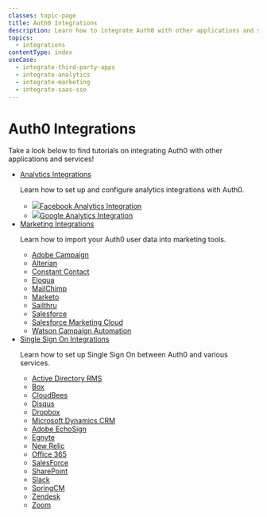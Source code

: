 ```yaml
---
classes: topic-page
title: Auth0 Integrations
description: Learn how to integrate Auth0 with other applications and services.
topics:
  - integrations
contentType: index
useCase:
  - integrate-third-party-apps
  - integrate-analytics
  - integrate-marketing
  - integrate-saas-sso
---
```

<!-- markdownlint-disable MD041 MD002 MD026 -->
<div class="topic-page-header">
  <div data-name="example" class="topic-page-badge"></div>
  <h1>Auth0 Integrations</h1>
  <p>
    Take a look below to find tutorials on integrating Auth0 with other applications and services!
  </p>
</div>

<ul class="topic-links">
  <li>
    <i class="icon icon-budicon-292"></i><a href="/analytics/integrations">Analytics Integrations</a>
    <p>
        Learn how to set up and configure analytics integrations with Auth0.
    </p>
    <ul>
      <li>
        <img class="icon-logo" src="/img/icons/facebook.svg" /><a href="/analytics/integrations/facebook-analytics">Facebook Analytics Integration</a>
      </li>
      <li>
        <img class="icon-logo" src="/img/icons/google.svg" /><a href="/analytics/integrations/google-analytics">Google Analytics Integration</a>
      </li>
    </ul>
  </li>
  <li>
    <i class="icon icon-budicon-705"></i><a href="/analytics/integrations">Marketing Integrations</a>
    <p>
        Learn how to import your Auth0 user data into marketing tools.
    </p>
    <ul>
      <li>
        <i class="icon icon-budicon-715"></i><a href="/integrations/marketing/adobe-campaign">Adobe Campaign</a>
      </li>
      <li>
        <i class="icon icon-budicon-715"></i><a href="/integrations/marketing/alterian">Alterian</a>
      </li>
      <li>
        <i class="icon icon-budicon-715"></i><a href="/integrations/marketing/constant-contact">Constant Contact</a>
      </li>
      <li>
        <i class="icon icon-budicon-715"></i><a href="/integrations/marketing/eloqua">Eloqua</a>
      </li>
      <li>
        <i class="icon icon-budicon-715"></i><a href="/integrations/marketing/mailchimp">MailChimp</a>
      </li>
      <li>
        <i class="icon icon-budicon-715"></i><a href="/integrations/marketing/marketo">Marketo</a>
      </li>
      <li>
        <i class="icon icon-budicon-715"></i><a href="/integrations/marketing/sailthru">Sailthru</a>
      </li>
      <li>
        <i class="icon icon-budicon-715"></i><a href="/integrations/marketing/salesforce">Salesforce</a>
      </li>
      <li>
        <i class="icon icon-budicon-715"></i><a href="/integrations/marketing/salesforce-marketing-cloud">Salesforce Marketing Cloud</a>
      </li>
      <li>
        <i class="icon icon-budicon-715"></i><a href="/integrations/marketing/watson-campaign-automation">Watson Campaign Automation</a>
      </li>
    </ul>
  </li>
  <li>
    <i class="icon icon-budicon-334"></i><a href="/integrations/sso">Single Sign On Integrations</a>
    <p>
        Learn how to set up Single Sign On between Auth0 and various services.
    </p>
    <ul>
      <li>
        <i class="icon icon-budicon-715"></i><a href="/integrations/sso/ad-rms">Active Directory RMS</a>
      </li>
      <li>
        <i class="icon icon-budicon-715"></i><a href="/integrations/sso/box">Box</a>
      </li>
      <li>
        <i class="icon icon-budicon-715"></i><a href="/integrations/sso/cloudbees">CloudBees</a>
      </li>
      <li>
        <i class="icon icon-budicon-715"></i><a href="/integrations/sso/disqus">Disqus</a>
      </li>
      <li>
        <i class="icon icon-budicon-715"></i><a href="/integrations/sso/dropbox">Dropbox</a>
      </li>
      <li>
        <i class="icon icon-budicon-715"></i><a href="/integrations/sso/dynamics-crm">Microsoft Dynamics CRM</a>
      </li>
      <li>
        <i class="icon icon-budicon-715"></i><a href="/integrations/sso/echosign">Adobe EchoSign</a>
      </li>
      <li>
        <i class="icon icon-budicon-715"></i><a href="/integrations/sso/egnyte">Egnyte</a>
      </li>
      <li>
        <i class="icon icon-budicon-715"></i><a href="/integrations/sso/new-relic">New Relic</a>
      </li>
      <li>
        <i class="icon icon-budicon-715"></i><a href="/integrations/sso/office-365">Office 365</a>
      </li>
      <li>
        <i class="icon icon-budicon-715"></i><a href="/integrations/sso/salesforce">SalesForce</a>
      </li>
      <li>
        <i class="icon icon-budicon-715"></i><a href="/integrations/sso/sharepoint">SharePoint</a>
      </li>
      <li>
        <i class="icon icon-budicon-715"></i><a href="/integrations/sso/slack">Slack</a>
      </li>
      <li>
        <i class="icon icon-budicon-715"></i><a href="/integrations/sso/springcm">SpringCM</a>
      </li>
      <li>
        <i class="icon icon-budicon-715"></i><a href="/integrations/sso/zendesk">Zendesk</a>
      </li>
      <li>
        <i class="icon icon-budicon-715"></i><a href="/integrations/sso/zoom">Zoom</a>
      </li>
    </ul>
  </li>
</ul>